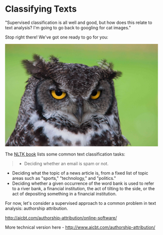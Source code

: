 # Classifying Texts

"Supervised classification is all well and good, but how does this relate to text analysis? I'm going to go back to googling for cat images."

Stop right there! We've got one ready to go for you:

![non-diegetic owl photo](/assets/classifiers/owl.jpg)

The [NLTK book](http://www.nltk.org/book/ch06.html)
 lists some common text classification tasks:

> * Deciding whether an email is spam or not.
* Deciding what the topic of a news article is, from a fixed list of topic areas such as "sports," "technology," and "politics."
* Deciding whether a given occurrence of the word bank is used to refer to a river bank, a financial institution, the act of tilting to the side, or the act of depositing something in a financial institution.


For now, let's consider a supervised approach to a common problem in text analysis: authorship attribution.

http://aicbt.com/authorship-attribution/online-software/

More technical version here - http://www.aicbt.com/authorship-attribution/
